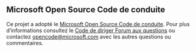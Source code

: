 ## Microsoft Open Source Code de conduite
Ce projet a adopté le [Microsoft Open Source Code de conduite](https://opensource.microsoft.com/codeofconduct/).
Pour plus d’informations consultez le [Code de diriger Forum aux questions](https://opensource.microsoft.com/codeofconduct/faq/) ou contactez [opencode@microsoft.com](mailto:opencode@microsoft.com) avec les autres questions ou commentaires.